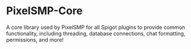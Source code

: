 # PixelSMP-Core
A core library used by PixelSMP for all Spigot plugins to provide common functionality, including threading, database connections, chat formatting, permissions, and more!
